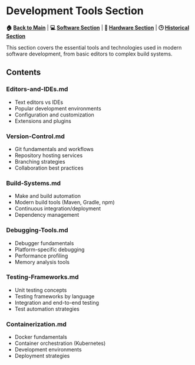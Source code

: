 # Development Tools Section

**🏠 [Back to Main](../../README.md)** | **💻 [Software Section](../README.md)** | **🔧 [Hardware Section](../../01-Hardware/)** | **🕒 [Historical Section](../../03-Historical/)**

This section covers the essential tools and technologies used in modern software development, from basic editors to complex build systems.

## Contents

### Editors-and-IDEs.md
- Text editors vs IDEs
- Popular development environments
- Configuration and customization
- Extensions and plugins

### Version-Control.md
- Git fundamentals and workflows
- Repository hosting services
- Branching strategies
- Collaboration best practices

### Build-Systems.md
- Make and build automation
- Modern build tools (Maven, Gradle, npm)
- Continuous integration/deployment
- Dependency management

### Debugging-Tools.md
- Debugger fundamentals
- Platform-specific debugging
- Performance profiling
- Memory analysis tools

### Testing-Frameworks.md
- Unit testing concepts
- Testing frameworks by language
- Integration and end-to-end testing
- Test automation strategies

### Containerization.md
- Docker fundamentals
- Container orchestration (Kubernetes)
- Development environments
- Deployment strategies
